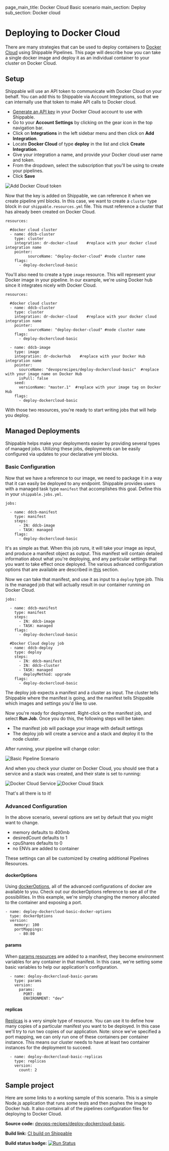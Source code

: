 page_main_title: Docker Cloud Basic scenario
main_section: Deploy
sub_section: Docker cloud

# Deploying to Docker Cloud
There are many strategies that can be used to deploy containers to [Docker Cloud](https://cloud.docker.com) using Shippable Pipelines.  This page will describe how you can take a single docker image and deploy it as an individual container to your cluster on Docker Cloud.

## Setup

Shippable will use an API token to communicate with Docker Cloud on your behalf. You can add this to Shippable via Account Integrations, so that we can internally use that token to make API calls to Docker cloud.

- [Generate an API key](https://docs.docker.com/apidocs/docker-cloud/#rest-api) in your Docker Cloud account to use with Shippable.
- Go to your **Account Settings** by clicking on the gear icon in the top navigation bar.
- Click on **Integrations** in the left sidebar menu and then click on **Add Integration**.
- Locate **Docker Cloud** of type **deploy** in the list and click **Create Integration**.
- Give your integration a name, and provide your Docker cloud user name and token.
- From the dropdown, select the subscription that you'll be using to create your pipelines.
- Click **Save**

<img src="/images/reference/integrations/docker-cloud-integration.png" alt="Add Docker Cloud token">


Now that the key is added on Shippable, we can reference it when we create pipeline yml blocks.  In this case, we want to create a `cluster` type block in our `shippable.resources.yml` file.  This must reference a cluster that has already been created on Docker Cloud.

```
resources:

  #docker cloud cluster
  - name: ddcb-cluster
    type: cluster
    integration: dr-docker-cloud    #replace with your docker cloud integration name
    pointer:
          sourceName: "deploy-docker-cloud" #node cluster name
    flags:
      - deploy-dockercloud-basic
```

You'll also need to create a type `image` resource.  This will represent your Docker image in your pipeline.  In our example, we're using Docker hub since it integrates nicely with Docker Cloud.

```
resources:

  #docker cloud cluster
  - name: ddcb-cluster
    type: cluster
    integration: dr-docker-cloud    #replace with your docker cloud integration name
    pointer:
          sourceName: "deploy-docker-cloud" #node cluster name
    flags:
      - deploy-dockercloud-basic

  - name: ddcb-image
    type: image
    integration: dr-dockerhub    #replace with your Docker Hub integration name
    pointer:
      sourceName: "devopsrecipes/deploy-dockercloud-basic"  #replace with your image name on Docker Hub
      isPull: false
    seed:
      versionName: "master.1"  #replace with your image tag on Docker Hub
    flags:
      - deploy-dockercloud-basic
```

With those two resources, you're ready to start writing jobs that will help you deploy.


## Managed Deployments
Shippable helps make your deployments easier by providing several types of managed jobs.  Utilizing these jobs, deployments can be easily configured via updates to your declarative yml blocks.

### Basic Configuration
Now that we have a reference to our image, we need to package it in a way that it can easily be deployed to any endpoint.  Shippable provides users with a managed task type `manifest` that accomplishes this goal.  Define this in your `shippable.jobs.yml`.

```
jobs:

  - name: ddcb-manifest
    type: manifest
    steps:
      - IN: ddcb-image
      - TASK: managed
    flags:
      - deploy-dockercloud-basic

```
It's as simple as that.  When this job runs, it will take your image as input, and produce a manifest object as output.  This manifest will contain detailed information about what you're deploying, and any particular settings that you want to take effect once deployed.  The various advanced configuration options that are available are described in [this](/reference/resource-dockeroptions/) section.

Now we can take that manifest, and use it as input to a `deploy` type job.  This is the managed job that will actually result in our container running on Docker Cloud.

```
jobs:

  - name: ddcb-manifest
    type: manifest
    steps:
      - IN: ddcb-image
      - TASK: managed
    flags:
      - deploy-dockercloud-basic

  #Docker Cloud deploy job
  - name: ddcb-deploy
    type: deploy
    steps:
      - IN: ddcb-manifest
      - IN: ddcb-cluster
      - TASK: managed
        deployMethod: upgrade
    flags:
      - deploy-dockercloud-basic
```

The deploy job expects a manifest and a cluster as input.  The cluster tells Shippable where the manifest is going, and the manifest tells Shippable which images and settings you'd like to use.

Now you're ready for deployment.  Right-click on the manifest job, and select **Run Job**.  Once you do this, the following steps will be taken:

- The manifest job will package your image with default settings
- The deploy job will create a service and a stack and deploy it to the node cluster.

After running, your pipeline will change color:

![Basic Pipeline Scenario](https://github.com/devops-recipes/deploy-dockercloud-basic/raw/master/public/resources/images/pipeline-view.png)

And when you check your cluster on Docker Cloud, you should see that a service and a stack was created, and their state is set to running:

![Docker Cloud Service](https://github.com/devops-recipes/deploy-dockercloud-basic/raw/master/public/resources/images/docker-cloud-service.png)
![Docker Cloud Stack](https://github.com/devops-recipes/deploy-dockercloud-basic/raw/master/public/resources/images/docker-cloud-stack.png)

That's all there is to it!

### Advanced Configuration
In the above scenario, several options are set by default that you might want to change.

- memory defaults to 400mb
- desiredCount defaults to 1
- cpuShares defaults to 0
- no ENVs are added to container

These settings can all be customized by creating additional Pipelines Resources.

#### dockerOptions
Using [dockerOptions](../reference/resource-dockeroptions), all of the advanced configurations of docker are available to you. Check out our dockerOptions reference to see all of the possibilities. In this example, we're simply changing the memory allocated to the container and exposing a port.
```
- name: deploy-dockercloud-basic-docker-options
  type: dockerOptions
  version:
    memory: 100
    portMappings:
      - 80:80
```
#### params
When [params resources](../reference/resource-params) are added to a manifest, they become environment variables for any container in that manifest.  In this case, we're setting some basic variables to help our application's configuration.

```
  - name: deploy-dockercloud-basic-params
    type: params
    version:
      params:
        PORT: 80
        ENVIRONMENT: "dev"
```

#### replicas
[Replicas](../reference/resource-replicas) is a very simple type of resource. You can use it to define how many copies of a particular manifest you want to be deployed. In this case we'll try to run two copies of our application. Note: since we've specified a port mapping, we can only run one of these containers per container instance.  This means our cluster needs to have at least two container instances for the deployment to succeed.
```
  - name: deploy-dockercloud-basic-replicas
    type: replicas
    version:
      count: 2
```

## Sample project

Here are some links to a working sample of this scenario. This is a simple Node.js application that runs some tests and then pushes
the image to Docker hub. It also contains all of the pipelines configuration files for deploying to Docker Cloud.

**Source code:**  [devops-recipes/deploy-dockercloud-basic](https://github.com/devops-recipes/deploy-dockercloud-basic).

**Build link:** [CI build on Shippable](https://app.shippable.com/github/devops-recipes/deploy-dockercloud-basic/runs/6/1/console)

**Build status badge:** [![Run Status](https://api.shippable.com/projects/58ffe3dd2ddacd0900466a39/badge?branch=master)](https://app.shippable.com/github/devops-recipes/deploy-dockercloud-basic)
